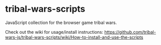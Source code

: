 # tribal-wars-scripts
JavaScript collection for the browser game tribal wars.

Check out the wiki for usage/install instructions: https://github.com/tribal-wars-js/tribal-wars-scripts/wiki/How-to-install-and-use-the-scripts
